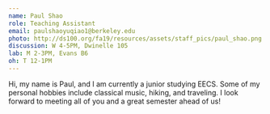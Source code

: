 ```yaml
---
name: Paul Shao
role: Teaching Assistant
email: paulshaoyuqiao1@berkeley.edu
photo: http://ds100.org/fa19/resources/assets/staff_pics/paul_shao.png
discussion: W 4-5PM, Dwinelle 105
lab: M 2-3PM, Evans B6
oh: T 12-1PM
---
```


Hi, my name is Paul, and I am currently a junior studying EECS. Some of my personal hobbies include classical music, hiking, and traveling. I look forward to meeting all of you and a great semester ahead of us!
